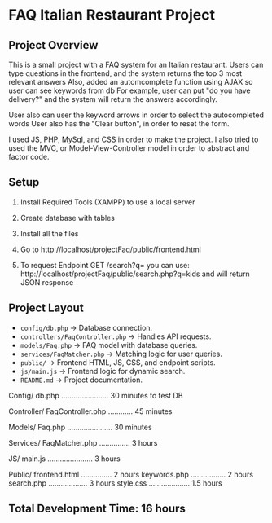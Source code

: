# FAQ Italian Restaurant Project

## Project Overview
This is a small project with a FAQ system for an Italian restaurant. Users can type questions in the frontend, and the system returns the top 3 most relevant answers
Also, added an automcomplete function using AJAX so user can see keywords from db
For example, user can put "do you have delivery?" and the system will return the answers accordingly. 

User also can user the keyword arrows in order to select the autocompleted words
User also has the "Clear button", in order to reset the form.

I used JS, PHP, MySql, and CSS in order to make the project.
I also tried to used the MVC, or Model-View-Controller model in order to abstract and factor code.

## Setup
1. Install Required Tools (XAMPP) to use a local server
2. Create database with tables
3. Install all the files
4. Go to http://localhost/projectFaq/public/frontend.html

5. To request Endpoint GET /search?q= you can use: http://localhost/projectFaq/public/search.php?q=kids and will return JSON response
   


## Project Layout

- `config/db.php` → Database connection.
- `controllers/FaqController.php` → Handles API requests.
- `models/Faq.php` → FAQ model with database queries.
- `services/FaqMatcher.php` → Matching logic for user queries.
- `public/` → Frontend HTML, JS, CSS, and endpoint scripts.
- `js/main.js` → Frontend logic for dynamic search.
- `README.md` → Project documentation.


Config/
  db.php ....................... 30 minutes to test DB

Controller/
  FaqController.php ............ 45 minutes

Models/
  Faq.php ...................... 30 minutes

Services/
  FaqMatcher.php ............... 3 hours

JS/
  main.js ...................... 3 hours

Public/
  frontend.html ............... 2 hours
  keywords.php ................. 2 hours
  search.php ................... 3 hours
  style.css .................... 1.5 hours

Total Development Time: 16 hours
---

